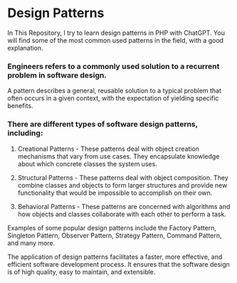 # Design Patterns
In This Repository, I try to learn design patterns in PHP with ChatGPT.
You will find some of the most common used patterns in the field, with a good explanation.

### Engineers refers to a commonly used solution to a recurrent problem in software design.

A pattern describes a general, reusable solution to a typical problem that often occurs in a given context, with the expectation of yielding specific benefits.

### There are different types of software design patterns, including:

1. Creational Patterns - These patterns deal with object creation mechanisms that vary from use cases. They encapsulate knowledge about which concrete classes the system uses.

2. Structural Patterns - These patterns deal with object composition. They combine classes and objects to form larger structures and provide new functionality that would be impossible to accomplish on their own.

3. Behavioral Patterns - These patterns are concerned with algorithms and how objects and classes collaborate with each other to perform a task.

Examples of some popular design patterns include the Factory Pattern, Singleton Pattern, Observer Pattern, Strategy Pattern, Command Pattern, and many more.

The application of design patterns facilitates a faster, more effective, and efficient software development process. It ensures that the software design is of high quality, easy to maintain, and extensible.
